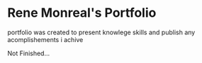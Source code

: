 <h1> Rene Monreal's Portfolio </h1>
<p> portfolio was created to present knowlege skills and publish any acomplishements i achive</p>

<p>Not Finished...</p>
